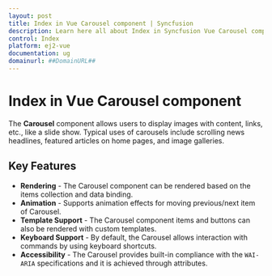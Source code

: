```yaml
---
layout: post
title: Index in Vue Carousel component | Syncfusion
description: Learn here all about Index in Syncfusion Vue Carousel component of Syncfusion Essential JS 2 and more.
control: Index 
platform: ej2-vue
documentation: ug
domainurl: ##DomainURL##
---
```


# Index in Vue Carousel component

The **Carousel** component allows users to display images with content, links, etc., like a slide show. Typical uses of carousels include scrolling news headlines, featured articles on home pages, and image galleries.

## Key Features

* **Rendering** - The Carousel component can be rendered based on the items collection and data binding.
* **Animation** - Supports animation effects for moving previous/next item of Carousel.
* **Template Support** - The Carousel component items and buttons can also be rendered with custom templates.
* **Keyboard Support** - By default, the Carousel allows interaction with commands by using keyboard shortcuts.
* **Accessibility** - The Carousel provides built-in compliance with the `WAI-ARIA` specifications and it is achieved through attributes.
